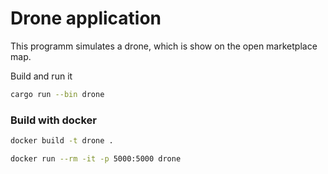 # Drone application

This programm simulates a drone, which is show on the open marketplace map. 

Build and run it
```bash
cargo run --bin drone
```

### Build with docker

```bash
docker build -t drone .
```

```bash
docker run --rm -it -p 5000:5000 drone
```
